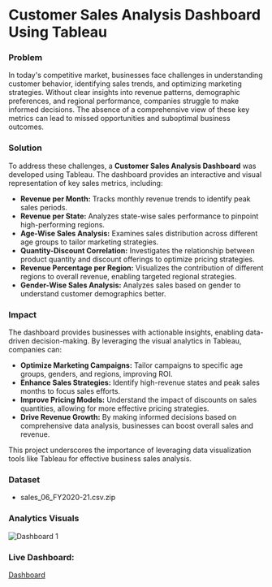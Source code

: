 # Customer Sales Analysis Dashboard Using Tableau 

### **Problem**

In today's competitive market, businesses face challenges in understanding customer behavior, identifying sales trends, and optimizing marketing strategies. Without clear insights into revenue patterns, demographic preferences, and regional performance, companies struggle to make informed decisions. The absence of a comprehensive view of these key metrics can lead to missed opportunities and suboptimal business outcomes.


### **Solution**

To address these challenges, a **Customer Sales Analysis Dashboard** was developed using Tableau. The dashboard provides an interactive and visual representation of key sales metrics, including:
-	**Revenue per Month:** Tracks monthly revenue trends to identify peak sales periods.
-	**Revenue per State:** Analyzes state-wise sales performance to pinpoint high-performing regions.
-	**Age-Wise Sales Analysis:** Examines sales distribution across different age groups to tailor marketing strategies.
-	**Quantity-Discount Correlation:** Investigates the relationship between product quantity and discount offerings to optimize pricing strategies.
-	**Revenue Percentage per Region:** Visualizes the contribution of different regions to overall revenue, enabling targeted regional strategies.
-	**Gender-Wise Sales Analysis:** Analyzes sales based on gender to understand customer demographics better.


### **Impact**

The dashboard provides businesses with actionable insights, enabling data-driven decision-making. By leveraging the visual analytics in Tableau, companies can:
-	**Optimize Marketing Campaigns:** Tailor campaigns to specific age groups, genders, and regions, improving ROI.
-	**Enhance Sales Strategies:** Identify high-revenue states and peak sales months to focus sales efforts.
-	**Improve Pricing Models:** Understand the impact of discounts on sales quantities, allowing for more effective pricing strategies.
-	**Drive Revenue Growth:** By making informed decisions based on comprehensive data analysis, businesses can boost overall sales and revenue.

  
This project underscores the importance of leveraging data visualization tools like Tableau for effective business sales analysis.

### **Dataset**

- sales_06_FY2020-21.csv.zip


### **Analytics Visuals**

![Dashboard 1](https://github.com/shibbir282/End-To-End-Customer-Analysis-Using-Tableau/assets/62713622/9407e845-f8a6-41dc-8aa7-8d999ca9dee3)

### **Live Dashboard:**

[Dashboard](https://public.tableau.com/app/profile/shibbir.ahmed.arif/viz/CustomerAnalysis_17043152816930/Dashboard1)
